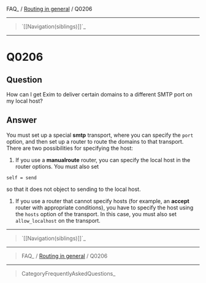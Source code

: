 FAQ\_ / [Routing in general](FAQ/Routing_in_general) / Q0206

* * * * *

> \`[[Navigation(siblings)]]\`\_

* * * * *

Q0206
=====

Question
--------

How can I get Exim to deliver certain domains to a different SMTP port
on my local host?

Answer
------

You must set up a special **smtp** transport, where you can specify the
`port` option, and then set up a router to route the domains to that
transport. There are two possibilities for specifying the host:

1.  If you use a **manualroute** router, you can specify the local host
    in the router options. You must also set

<!-- -->

    self = send

so that it does not object to sending to the local host.

1.  If you use a router that cannot specify hosts (for example, an
    **accept** router with appropriate conditions), you have to specify
    the host using the `hosts` option of the transport. In this case,
    you must also set `allow_localhost` on the transport.

* * * * *

> \`[[Navigation(siblings)]]\`\_

* * * * *

> FAQ\_ / [Routing in general](FAQ/Routing_in_general) / Q0206

* * * * *

> CategoryFrequentlyAskedQuestions\_
